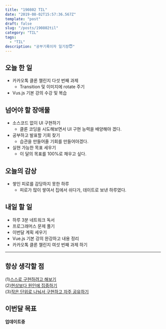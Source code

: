 ```yaml
---
title: "190802 TIL"
date: "2019-08-02T15:57:36.567Z"
template: "post"
draft: false
slug: "/posts/190802til"
category: "TIL"
tags:
  - "TIL"
description: "공부기록이자 일기장😇"
---
```


## 오늘 한 일

- 카카오톡 클론 챌린지 다섯 번째 과제
  - Transition 및 이미지에 rotate 주기
- Vus.js 기본 강의 수강 및 복습

## 넘어야 할 장애물

- 소스코드 없이 UI 구현하기
  - 클론 코딩을 시도해보면서 UI 구현 능력을 배양해야 겠다.
- 공부하고 발표할 기회 찾기
  - 습관을 만들어줄 기회를 만들어야겠다.
- 실현 가능한 목표 세우기
  - 이 달의 목표를 100%로 채우고 싶다.

## 오늘의 감상

- 쌓인 피로를 감당하지 못한 하루
  - 피로가 많이 쌓여서 집에서 쉬다가, 데이트로 보낸 하루였다.

## 내일 할 일

- 하루 3분 네트워크 독서
- 프로그래머스 문제 풀기
- 이번달 계획 세우기
- Vue.js 기본 강의 완강하고 내용 정리
- 카카오톡 클론 챌린지 여섯 번째 과제 하기

---



## 항상 생각할 점

(1)<u>스스로 구현하려고 해보기</u> <br>(2)<u>현상보다 원인에 집중하기</u> <br>(3)<u>작은 단위로 나눠서 구현하고 자주 공유하기</u>



## 이번달 목표

**업데이트중**

